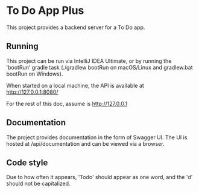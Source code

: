 To Do App Plus
============

This project provides a backend server for a To Do app.

Running
-------

This project can be run via IntelliJ IDEA Ultimate, or
by running the 'bootRun' gradle task (./gradlew bootRun
on macOS/Linux and gradlew.bat bootRun on Windows).

When started on a local machine, the API is available
at http://127.0.0.1:8080/

For the rest of this doc, assume <url> is http://127.0.0.1

Documentation
-------------

The project provides documentation in the form of
Swagger UI. The UI is hosted at <url>/api/documentation
and can be viewed via a browser.

Code style
----------

Due to how often it appears, 'Todo' should appear
as one word, and the 'd' should not be capitalized.
